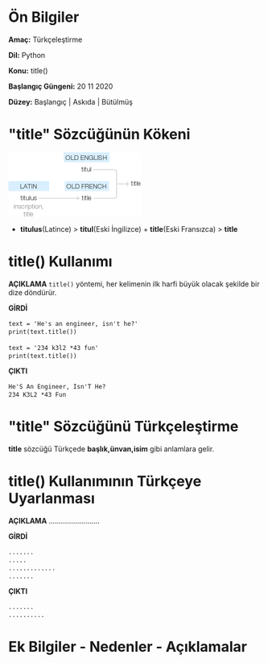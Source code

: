 # Ön Bilgiler
**Amaç:** Türkçeleştirme

**Dil:** Python

**Konu:** title()

**Başlangıç Güngeni:** 20 11 2020

**Düzey:** Başlangıç | Askıda | Bütülmüş

# "title" Sözcüğünün Kökeni
![Görsel](/belgelik/görseller/kökenbilim/title.png)

- **titulus**(Latince)  > **titul**(Eski İngilizce) + **title**(Eski Fransızca) > **title**

# title() Kullanımı

**AÇIKLAMA**
`title()` yöntemi, her kelimenin ilk harfi büyük olacak şekilde bir dize döndürür.

**GİRDİ**
```
text = 'He's an engineer, isn't he?'
print(text.title())

text = '234 k3l2 *43 fun'
print(text.title())
```
**ÇIKTI**
```
He'S An Engineer, Isn'T He?
234 K3L2 *43 Fun
```

# "title" Sözcüğünü Türkçeleştirme
**title** sözcüğü Türkçede **başlık,ünvan,isim** gibi anlamlara gelir.

# title() Kullanımının Türkçeye Uyarlanması

**AÇIKLAMA**
.........................

**GİRDİ**
```
.......
.....
.............
.......
```
**ÇIKTI**
```
.......
..........
```
# Ek Bilgiler - Nedenler - Açıklamalar
